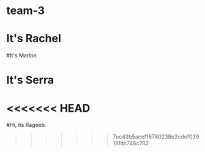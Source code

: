 # team-3
# It's Rachel
#It's Marlon
# It's Serra 
<<<<<<< HEAD
=======
#Hi, its Rageeb.
>>>>>>> 7ec42b5acef18780238e2cdef03919fdc746c782
